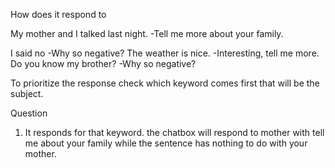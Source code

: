 How does it respond to

My mother and I talked last night.
-Tell me more about your family.

I said no
-Why so negative?
The weather is nice.
-Interesting, tell me more.
Do you know my brother?
-Why so negative?

To prioritize the response check which keyword comes first that will be the subject.

Question
1. It responds for that keyword. the chatbox will respond to mother with tell me about your family while the sentence has nothing to do with your mother.
